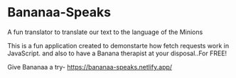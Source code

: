 # Bananaa-Speaks
A fun translator to translate our text to the language of the Minions

This is a fun application created to demonstarte how fetch requests work in JavaScript.
and also to have a Banana therapist at your disposal..For FREE!

Give Bananaa a try-
https://bananaa-speaks.netlify.app/
